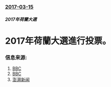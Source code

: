 ### [2017-03-15](/zh/news/2017/03/15/index.md)

##### 2017年荷蘭大選
# 2017年荷蘭大選進行投票。 




### 信息来源:

1. [BBC](http://www.bbc.co.uk/news/world-europe-39275194)
2. [BBC](http://www.bbc.com/news/world-europe-39275194)
3. [澎湃新闻](http://m.thepaper.cn/newsDetail_forward_1640383)
